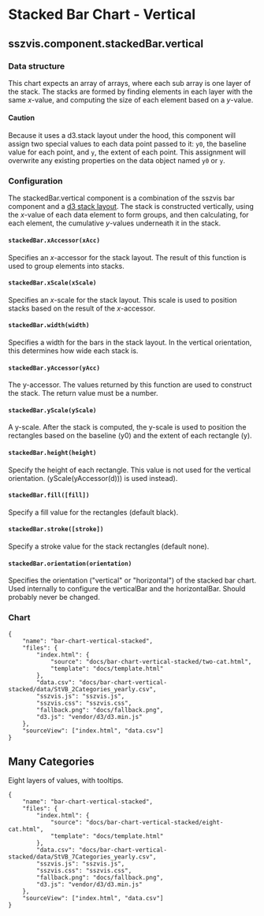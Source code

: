 # Stacked Bar Chart - Vertical

## sszvis.component.stackedBar.vertical

### Data structure

This chart expects an array of arrays, where each sub array is one layer of the stack. The stacks are formed by finding elements in each layer with the same *x*-value, and computing the size of each element based on a *y*-value.

#### Caution

Because it uses a d3.stack layout under the hood, this component will assign two special values to each data point passed to it: `y0`, the baseline value for each point, and `y`, the extent of each point. This assignment will overwrite any existing properties on the data object named `y0` or `y`.

### Configuration

The stackedBar.vertical component is a combination of the sszvis bar component and a [d3 stack layout](https://github.com/mbostock/d3/wiki/Stack-Layout). The stack is constructed vertically, using the *x*-value of each data element to form groups, and then calculating, for each element, the cumulative *y*-values underneath it in the stack.

#### `stackedBar.xAccessor(xAcc)`

Specifies an *x*-accessor for the stack layout. The result of this function is used to group elements into stacks.

#### `stackedBar.xScale(xScale)`

Specifies an *x*-scale for the stack layout. This scale is used to position stacks based on the result of the *x*-accessor.

#### `stackedBar.width(width)`

Specifies a width for the bars in the stack layout. In the vertical orientation, this determines how wide each stack is.

#### `stackedBar.yAccessor(yAcc)`

The y-accessor. The values returned by this function are used to construct the stack. The return value must be a number.

#### `stackedBar.yScale(yScale)`

A y-scale. After the stack is computed, the y-scale is used to position the rectangles based on the baseline (y0) and the extent of each rectangle (y).

#### `stackedBar.height(height)`

Specify the height of each rectangle. This value is not used for the vertical orientation. (yScale(yAccessor(d))) is used instead).

#### `stackedBar.fill([fill])`

Specify a fill value for the rectangles (default black).

#### `stackedBar.stroke([stroke])`

Specify a stroke value for the stack rectangles (default none).

#### `stackedBar.orientation(orientation)`

Specifies the orientation ("vertical" or "horizontal") of the stacked bar chart. Used internally to configure the verticalBar and the horizontalBar. Should probably never be changed.

### Chart

```project
{
    "name": "bar-chart-vertical-stacked",
    "files": {
        "index.html": {
            "source": "docs/bar-chart-vertical-stacked/two-cat.html",
            "template": "docs/template.html"
        },
        "data.csv": "docs/bar-chart-vertical-stacked/data/StVB_2Categories_yearly.csv",
        "sszvis.js": "sszvis.js",
        "sszvis.css": "sszvis.css",
        "fallback.png": "docs/fallback.png",
        "d3.js": "vendor/d3/d3.min.js"
    },
    "sourceView": ["index.html", "data.csv"]
}
```

## Many Categories

Eight layers of values, with tooltips.

```project
{
    "name": "bar-chart-vertical-stacked",
    "files": {
        "index.html": {
            "source": "docs/bar-chart-vertical-stacked/eight-cat.html",
            "template": "docs/template.html"
        },
        "data.csv": "docs/bar-chart-vertical-stacked/data/StVB_7Categories_yearly.csv",
        "sszvis.js": "sszvis.js",
        "sszvis.css": "sszvis.css",
        "fallback.png": "docs/fallback.png",
        "d3.js": "vendor/d3/d3.min.js"
    },
    "sourceView": ["index.html", "data.csv"]
}
```
